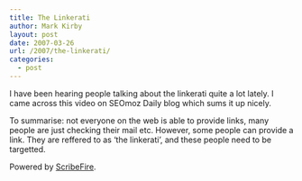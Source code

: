 ```yaml
---
title: The Linkerati
author: Mark Kirby
layout: post
date: 2007-03-26
url: /2007/the-linkerati/
categories:
  - post
---
```

I have been hearing people talking about the linkerati quite a lot lately. I came across this video on SEOmoz Daily blog which sums it up nicely.

<div>
</div>

To summarise: not everyone on the web is able to provide links, many people are just checking their mail etc. However, some people can provide a link. They are reffered to as &#8216;the linkerati&#8217;, and these people need to be targetted.

<p class="poweredbyperformancing">
  Powered by <a href="http://scribefire.com/">ScribeFire</a>.
</p>